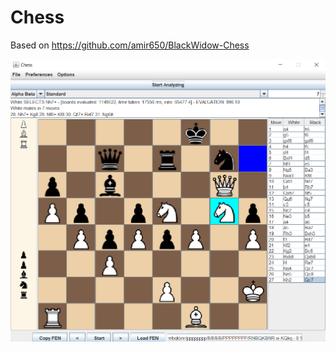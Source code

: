 # Chess

Based on https://github.com/amir650/BlackWidow-Chess

![Nice mate](src/art/misc/mate.png "Alpha Beta in action")
